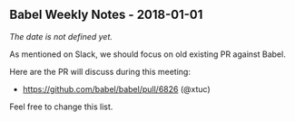 ## Babel Weekly Notes - 2018-01-01

_The date is not defined yet._

As mentioned on Slack, we should focus on old existing PR against Babel.

Here are the PR will discuss during this meeting:
- https://github.com/babel/babel/pull/6826 (@xtuc)

Feel free to change this list.
